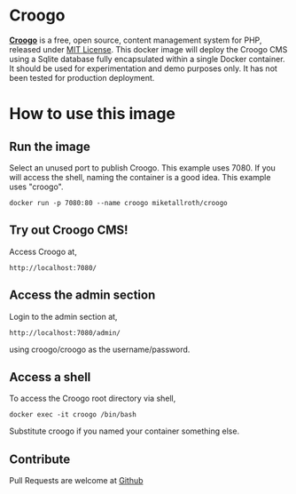 # Croogo
[**Croogo**](https://croogo.org) is a free, open source, content management system for PHP, released under [MIT License](http://github.com/croogo/croogo/blob/master/LICENSE.txt).
This docker image will deploy the Croogo CMS using a Sqlite database fully encapsulated within a single Docker container. It should be used for experimentation and demo purposes only. It has not been tested for production deployment.

# How to use this image

## Run the image
Select an unused port to publish Croogo. This example uses 7080.
If you will access the shell, naming the container is a good idea. This example uses "croogo".
```
docker run -p 7080:80 --name croogo miketallroth/croogo
```

## Try out Croogo CMS!
Access Croogo at,
```
http://localhost:7080/
```

## Access the admin section
Login to the admin section at,
```
http://localhost:7080/admin/
```
using croogo/croogo as the username/password.

## Access a shell
To access the Croogo root directory via shell,
```
docker exec -it croogo /bin/bash
```
Substitute croogo if you named your container something else.

## Contribute
Pull Requests are welcome at [Github](https://github.com/miketallroth/croogo-docker)
